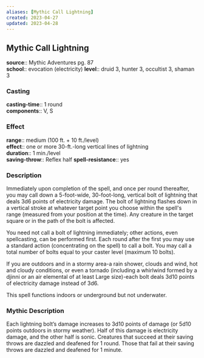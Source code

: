 ```yaml
---
aliases: [Mythic Call Lightning]
created: 2023-04-27
updated: 2023-04-28
---
```


## Mythic Call Lightning

**source**:: Mythic Adventures pg. 87  
**school**:: evocation (electricity)
**level**:: druid 3, hunter 3, occultist 3, shaman 3

### Casting

**casting-time**:: 1 round  
**components**:: V, S

### Effect

**range**:: medium (100 ft. + 10 ft./level)  
**effect**:: one or more 30-ft.-long vertical lines of lightning  
**duration**:: 1 min./level  
**saving-throw**:: Reflex half
**spell-resistance**:: yes

### Description

Immediately upon completion of the spell, and once per round thereafter, you may call down a 5-foot-wide, 30-foot-long, vertical bolt of lightning that deals 3d6 points of electricity damage. The bolt of lightning flashes down in a vertical stroke at whatever target point you choose within the spell's range (measured from your position at the time). Any creature in the target square or in the path of the bolt is affected.  
  
You need not call a bolt of lightning immediately; other actions, even spellcasting, can be performed first. Each round after the first you may use a standard action (concentrating on the spell) to call a bolt. You may call a total number of bolts equal to your caster level (maximum 10 bolts).  
  
If you are outdoors and in a stormy area-a rain shower, clouds and wind, hot and cloudy conditions, or even a tornado (including a whirlwind formed by a djinni or an air elemental of at least Large size)-each bolt deals 3d10 points of electricity damage instead of 3d6.  
  
This spell functions indoors or underground but not underwater.

### Mythic Description

Each lightning bolt’s damage increases to 3d10 points of damage (or 5d10 points outdoors in stormy weather). Half of this damage is electricity damage, and the other half is sonic. Creatures that succeed at their saving throws are dazzled and deafened for 1 round. Those that fail at their saving throws are dazzled and deafened for 1 minute.
